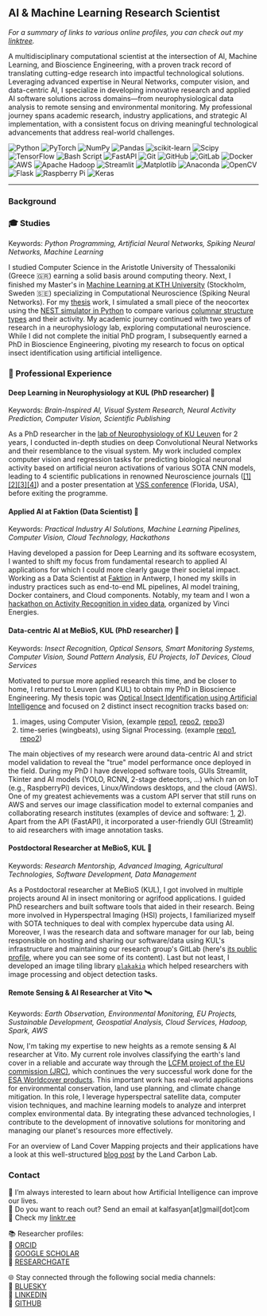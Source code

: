 ## AI & Machine Learning Research Scientist  
*For a summary of links to various online profiles, you can check out my [linktree](https://linktr.ee/kalfasyan).*  

A multidisciplinary computational scientist at the intersection of AI, Machine Learning, and Bioscience Engineering, with a proven track record of translating cutting-edge research into impactful technological solutions. Leveraging advanced expertise in Neural Networks, computer vision, and data-centric AI, I specialize in developing innovative research and applied AI software solutions across domains—from neurophysiological data analysis to remote sensing and environmental monitoring. My professional journey spans academic research, industry applications, and strategic AI implementation, with a consistent focus on driving meaningful technological advancements that address real-world challenges.  
  
![Python](https://img.shields.io/badge/python-3670A0?style=for-the-badge&logo=python&logoColor=ffdd54) ![PyTorch](https://img.shields.io/badge/PyTorch-%23EE4C2C.svg?style=for-the-badge&logo=PyTorch&logoColor=white) ![NumPy](https://img.shields.io/badge/numpy-%23013243.svg?style=for-the-badge&logo=numpy&logoColor=white) ![Pandas](https://img.shields.io/badge/pandas-%23150458.svg?style=for-the-badge&logo=pandas&logoColor=white) ![scikit-learn](https://img.shields.io/badge/scikit--learn-%23F7931E.svg?style=for-the-badge&logo=scikit-learn&logoColor=white) ![Scipy](https://img.shields.io/badge/SciPy-%230C55A5.svg?style=for-the-badge&logo=scipy&logoColor=%white) ![TensorFlow](https://img.shields.io/badge/TensorFlow-%23FF6F00.svg?style=for-the-badge&logo=TensorFlow&logoColor=white) ![Bash Script](https://img.shields.io/badge/bash_script-%23121011.svg?style=for-the-badge&logo=gnu-bash&logoColor=white) ![FastAPI](https://img.shields.io/badge/FastAPI-005571?style=for-the-badge&logo=fastapi) ![Git](https://img.shields.io/badge/git-%23F05033.svg?style=for-the-badge&logo=git&logoColor=white) ![GitHub](https://img.shields.io/badge/github-%23121011.svg?style=for-the-badge&logo=github&logoColor=white) ![GitLab](https://img.shields.io/badge/gitlab-%23181717.svg?style=for-the-badge&logo=gitlab&logoColor=white) ![Docker](https://img.shields.io/badge/docker-%230db7ed.svg?style=for-the-badge&logo=docker&logoColor=white) ![AWS](https://img.shields.io/badge/AWS-%23FF9900.svg?style=for-the-badge&logo=amazon-aws&logoColor=white) ![Apache Hadoop](https://img.shields.io/badge/Apache%20Hadoop-66CCFF?style=for-the-badge&logo=apachehadoop&logoColor=black) ![Streamlit](https://img.shields.io/badge/Streamlit-%23FE4B4B.svg?style=for-the-badge&logo=streamlit&logoColor=white) ![Matplotlib](https://img.shields.io/badge/Matplotlib-%23ffffff.svg?style=for-the-badge&logo=Matplotlib&logoColor=black) ![Anaconda](https://img.shields.io/badge/Anaconda-%2344A833.svg?style=for-the-badge&logo=anaconda&logoColor=white) ![OpenCV](https://img.shields.io/badge/opencv-%23white.svg?style=for-the-badge&logo=opencv&logoColor=white) ![Flask](https://img.shields.io/badge/flask-%23000.svg?style=for-the-badge&logo=flask&logoColor=white) ![Raspberry Pi](https://img.shields.io/badge/-Raspberry_Pi-C51A4A?style=for-the-badge&logo=Raspberry-Pi) ![Keras](https://img.shields.io/badge/Keras-%23D00000.svg?style=for-the-badge&logo=Keras&logoColor=white) 

----
### Background
  
### 🎓 Studies 
Keywords: *Python Programming, Artificial Neural Networks, Spiking Neural Networks, Machine Learning*  
  
I studied Computer Science in the Aristotle University of Thessaloniki (Greece 🇬🇷) earning a solid basis around computing theory. Next, I finished my Master's in [Machine Learning at KTH University](https://www.kth.se/en/studies/master/machine-learning) (Stockholm, Sweden 🇸🇪) specializing in Computational Neuroscience (Spiking Neural Networks). For my [thesis](https://kth.diva-portal.org/smash/record.jsf?pid=diva2%3A868833&dswid=-157) work, I simulated a small piece of the neocortex using the [NEST simulator in Python](https://nest-simulator.readthedocs.io/en/stable/index.html) to compare various [columnar structure types](https://en.wikipedia.org/wiki/Cortical_column) and their activity. My academic journey continued with two years of research in a neurophysiology lab, exploring computational neuroscience. While I did not complete the initial PhD program, I subsequently earned a PhD in Bioscience Engineering, pivoting my research to focus on optical insect identification using artificial intelligence.  

### :briefcase: Professional Experience  
  
#### Deep Learning in Neurophysiology at KUL (PhD researcher) 🧠  
Keywords: *Brain-Inspired AI, Visual System Research, Neural Activity Prediction, Computer Vision, Scientific Publishing*  
  
As a PhD researcher in the [lab of Neurophysiology of KU Leuven](https://gbiomed.kuleuven.be/english/research/50000666/50000669/50488669) for 2 years, I conducted in-depth studies on deep Convolutional Neural Networks and their resemblance to the visual system. My work included complex computer vision and regression tasks for predicting biological neuronal activity based on artificial neuron activations of various SOTA CNN models, leading to 4 scientific publications in renowned Neuroscience journals ([[1]](https://www.eneuro.org/content/4/3/eneuro.0113-17.2017.abstract)[[2]](https://journals.plos.org/ploscompbiol/article?id=10.1371/journal.pcbi.1006557)[[3]](https://www.jneurosci.org/content/39/33/6513.abstract)[[4]](https://www.frontiersin.org/articles/10.3389/fnhum.2017.00402/full)) and a poster presentation at [VSS conference](https://jov.arvojournals.org/article.aspx?articleid=2651681) (Florida, USA), before exiting the programme.     
#### Applied AI at Faktion (Data Scientist) 🚀  
Keywords: *Practical Industry AI Solutions, Machine Learning Pipelines, Computer Vision, Cloud Technology, Hackathons*  
  
Having developed a passion for Deep Learning and its software ecosystem, I wanted to shift my focus from fundamental research to applied AI applications for which I could more clearly gauge their societal impact. Working as a Data Scientist at [Faktion](https://faktion.com/) in Antwerp, I honed my skills in industry practices such as end-to-end ML pipelines, AI model training, Docker containers, and Cloud components. Notably, my team and I won a [hackathon on Activity Recognition in video data](https://faktion.com/blog/human-activity-capturer-and-klassifier-wins-first-prize-at-vinci-energies-hackaton/), organized by Vinci Energies.   

#### Data-centric AI at MeBioS, KUL (PhD researcher) 🐞  
Keywords: *Insect Recognition, Optical Sensors, Smart Monitoring Systems, Computer Vision, Sound Pattern Analysis, EU Projects, IoT Devices, Cloud Services*  
  
Motivated to pursue more applied research this time, and be closer to home, I returned to Leuven (and KUL) to obtain my PhD in Bioscience Engineering. My thesis topic was [Optical Insect Identification using Artificial Intelligence](https://kuleuven.limo.libis.be/discovery/fulldisplay?docid=lirias3887120&context=SearchWebhook&vid=32KUL_KUL:Lirias&lang=en&search_scope=lirias_profile&adaptor=SearchWebhook&tab=LIRIAS&query=any%2Ccontains%2CLIRIAS3887120&offset=0) and focused on 2 distinct insect recognition tracks based on:  
1) images, using Computer Vision, (example [repo1](https://github.com/kalfasyan/photobox), [repo2](https://github.com/kalfasyan/photobox_app), [repo3](https://github.com/kalfasyan/stickybugs-ai))  
2) time-series (wingbeats), using Signal Processing. (example [repo1](https://github.com/kalfasyan/wbai), [repo2](https://gitlab.kuleuven.be/mebios-dl/research/3e200920/flying_insect_trap))  
  
The main objectives of my research were around data-centric AI and strict model validation to reveal the "true" model performance once deployed in the field. During my PhD I have developed software tools, GUIs Streamlit, Tkinter and AI models (YOLO, RCNN, 2-stage detectors, ...) which ran on IoT (e.g., RaspberryPi) devices, Linux/Windows desktops, and the cloud (AWS). One of my greatest achievements was a custom API server that still runs on AWS and serves our image classification model to external companies and collaborating research institutes (examples of device and software: [1](https://www.veed.io/view/5147995d-7dad-44e0-b3c7-fd91f16699f0?panel=showcase), [2](https://www.veed.io/view/8efbeae2-e421-456a-9b50-30c968bcdf3e?panel=showcase)). Apart from the API (FastAPI), it incorporated a user-friendly GUI (Streamlit) to aid researchers with image annotation tasks.  
  
#### Postdoctoral Researcher at MeBioS, KUL 🦾  
Keywords: *Research Mentorship, Advanced Imaging, Agricultural Technologies, Software Development, Data Management*  
  
As a Postdoctoral researcher at MeBioS (KUL), I got involved in multiple projects around AI in insect monitoring or agrifood applications. I guided PhD researchers and built software tools that aided in their research. Being more involved in Hyperspectral Imaging (HSI) projects, I familiarized myself with SOTA techniques to deal with complex hypercube data using AI. Moreover, I was the research data and software manager for our lab, being responsible on hosting and sharing our software/data using KUL's infrastructure and maintaining our research group's GitLab (here's [its public profile](https://gitlab.kuleuven.be/mebios-dl), where you can see some of its content). Last but not least, I developed an image tiling library [`plakakia`](https://github.com/kalfasyan/plakakia) which helped researchers with image processing and object detection tasks.  
  
#### Remote Sensing & AI Researcher at Vito 🛰️  
Keywords: *Earth Observation, Environmental Monitoring, EU Projects, Sustainable Development, Geospatial Analysis, Cloud Services, Hadoop, Spark, AWS*  
  
Now, I'm taking my expertise to new heights as a remote sensing & AI researcher at Vito. My current role involves classifying the earth's land cover in a reliable and accurate way through the [LCFM project of the EU commission (JRC)](https://remotesensing.vito.be/services/copernicus-lcfm), which continues the very successful work done for the [ESA Worldcover products](https://esa-worldcover.org/en). This important work has real-world applications for environmental conservation, land use planning, and climate change mitigation. In this role, I leverage hyperspectral satellite data, computer vision techniques, and machine learning models to analyze and interpret complex environmental data. By integrating these advanced technologies, I contribute to the development of innovative solutions for monitoring and managing our planet's resources more effectively.  

For an overview of Land Cover Mapping projects and their applications have a look at this well-structured [blog post](https://landcarbonlab.org/insights/global-land-cover-maps-accuracy-applications/) by the Land Carbon Lab.  

### Contact

🌱 I’m always interested to learn about how Artificial Intelligence can improve our lives.  
💬 Do you want to reach out? Send an email at kalfasyan[at]gmail[dot]com  
🔗 Check my [linktr.ee](https://linktr.ee/kalfasyan)  
  
📚 Researcher profiles:  
🧬 [ORCID](https://orcid.org/0000-0002-9957-1502)  
🔬 [GOOGLE SCHOLAR](https://scholar.google.com/citations?user=WXHakDkAAAAJ&hl=en)  
📖 [RESEARCHGATE](https://www.researchgate.net/profile/Ioannis-Kalfas-2)  
  
🌐 Stay connected through the following social media channels:  
📲 [BLUESKY](https://bsky.app/profile/kalfasyan.bsky.social)  
📲 [LINKEDIN](https://www.linkedin.com/in/kalfasyan/)  
📲 [GITHUB](https://github.com/kalfasyan/)  
  
